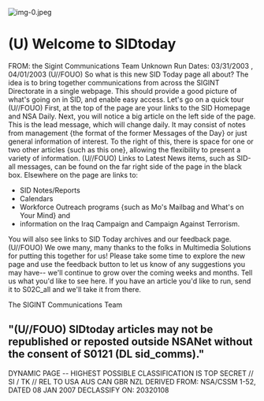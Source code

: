 ![img-0.jpeg](img-0.jpeg)

# (U) Welcome to SIDtoday 

FROM: the Sigint Communications Team
Unknown
Run Dates: 03/31/2003 , 04/01/2003
(U//FOUO) So what is this new SID Today page all about? The idea is to bring together communications from across the SIGINT Directorate in a single webpage. This should provide a good picture of what's going on in SID, and enable easy access. Let's go on a quick tour
(U//FOUO) First, at the top of the page are your links to the SID Homepage and NSA Daily. Next, you will notice a big article on the left side of the page. This is the lead message, which will change daily. It may consist of notes from management \{the format of the former Messages of the Day\} or just general information of interest. To the right of this, there is space for one or two other articles \{such as this one\}, allowing the flexibility to present a variety of information.
(U//FOUO) Links to Latest News items, such as SID-all messages, can be found on the far right side of the page in the black box. Elsewhere on the page are links to:

- SID Notes/Reports
- Calendars
- Workforce Outreach programs \{such as Mo's Mailbag and What's on Your Mind\} and
- information on the Iraq Campaign and Campaign Against Terrorism.

You will also see links to SID Today archives and our feedback page.
(U//FOUO) We owe many, many thanks to the folks in Multimedia Solutions for putting this together for us! Please take some time to explore the new page and use the feedback button to let us know of any suggestions you may have-- we'll continue to grow over the coming weeks and months. Tell us what you'd like to see here. If you have an article you'd like to run, send it to S02C_all and we'll take it from there.

The SIGINT Communications Team

## "(U//FOUO) SIDtoday articles may not be republished or reposted outside NSANet without the consent of S0121 (DL sid_comms)."

DYNAMIC PAGE -- HIGHEST POSSIBLE CLASSIFICATION IS
TOP SECRET // SI / TK // REL TO USA AUS CAN GBR NZL
DERIVED FROM: NSA/CSSM 1-52, DATED 08 JAN 2007 DECLASSIFY ON: 20320108
